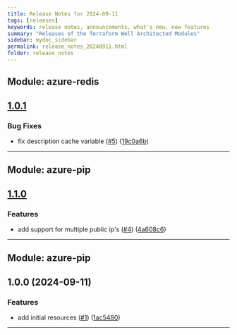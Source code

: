 ```yaml
---
title: Release Notes for 2024-09-11
tags: [releases]
keywords: release notes, announcements, what's new, new features
summary: "Releases of the Terraform Well Architected Modules"
sidebar: mydoc_sidebar
permalink: release_notes_20240911.html
folder: release_notes
---
```


## Module: azure-redis
## [1.0.1](https://github.com/CloudNationHQ/terraform-azure-redis/releases/tag/v1.0.1)


### Bug Fixes

* fix description cache variable ([#5](https://github.com/CloudNationHQ/terraform-azure-redis/issues/5)) ([19c0a6b](https://github.com/CloudNationHQ/terraform-azure-redis/commit/19c0a6b4af308084cd2c9ab112256d402176de9a))

---

## Module: azure-pip
## [1.1.0](https://github.com/CloudNationHQ/terraform-azure-pip/releases/tag/v1.1.0)


### Features

* add support for multiple public ip's ([#4](https://github.com/CloudNationHQ/terraform-azure-pip/issues/4)) ([4a608c6](https://github.com/CloudNationHQ/terraform-azure-pip/commit/4a608c65b5e6b27fb4713c7aa7df50c373413b0d))

---

## Module: azure-pip
## 1.0.0 (2024-09-11)


### Features

* add initial resources ([#1](https://github.com/CloudNationHQ/terraform-azure-pip/releases/tag/v1.0.0)) ([1ac5480](https://github.com/CloudNationHQ/terraform-azure-pip/commit/1ac54803dca498627b3106cf4d518f15fb9ac03d))

---

